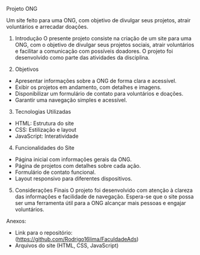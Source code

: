  Projeto ONG

Um site feito para uma ONG, com objetivo de divulgar seus projetos, atrair voluntários e arrecadar doações.



1. Introdução
O presente projeto consiste na criação de um site para uma ONG, com o objetivo de divulgar seus projetos sociais, atrair voluntários e facilitar a comunicação com possíveis doadores. O projeto foi desenvolvido como parte das atividades da disciplina.

2. Objetivos
- Apresentar informações sobre a ONG de forma clara e acessível.
- Exibir os projetos em andamento, com detalhes e imagens.
- Disponibilizar um formulário de contato para voluntários e doações.
- Garantir uma navegação simples e acessível.

3. Tecnologias Utilizadas
- HTML: Estrutura do site
- CSS: Estilização e layout
- JavaScript: Interatividade

4. Funcionalidades do Site
- Página inicial com informações gerais da ONG.
- Página de projetos com detalhes sobre cada ação.
- Formulário de contato funcional.
- Layout responsivo para diferentes dispositivos.

5. Considerações Finais
O projeto foi desenvolvido com atenção à clareza das informações e facilidade de navegação. Espera-se que o site possa ser uma ferramenta útil para a ONG alcançar mais pessoas e engajar voluntários.

Anexos:
- Link para o repositório:(https://github.com/Rodrigo16lima/FaculdadeAds)
- Arquivos do site (HTML, CSS, JavaScript)
